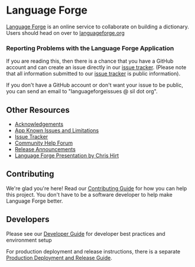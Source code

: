 # Language Forge #

[Language Forge](https://languageforge.org) is an online service to collaborate on building a dictionary.  Users should head on over to [languageforge.org](https://languageforge.org)

### Reporting Problems with the Language Forge Application ###

If you are reading this, then there is a chance that you have a GitHub account and can create an issue directly in our [issue tracker](https://github.com/sillsdev/web-languageforge/issues). (Please note that all information submitted to our [issue tracker](https://github.com/sillsdev/web-languageforge/issues) is public information).

If you don't have a GitHub account or don't want your issue to be public, you can send an email to "languageforgeissues @ sil dot org".

## Other Resources ##

* [Acknowledgements](docs/ACKNOWLEDGEMENTS.md)
* [App Known Issues and Limitations](https://github.com/sillsdev/web-languageforge/wiki/Known-Issues-and-Limitations)
* [Issue Tracker](https://github.com/sillsdev/web-languageforge/issues)
* [Community Help Forum](https://community.software.sil.org/c/language-forge/20)
* [Release Announcements](https://github.com/sillsdev/web-languageforge/releases)
* [Language Forge Presentation by Chris Hirt](https://www.youtube.com/watch?v=yyTpviyKBAc)

## Contributing ##

We're glad you're here!  Read our [Contributing Guide](CONTRIBUTING.md) for how you can help this project.  You don't have to be a software developer to help make Language Forge better.

## Developers ##

Please see our [Developer Guide](docs/DEVELOPER.md) for developer best practices and environment setup

For production deployment and release instructions, there is a separate [Production Deployment and Release Guide](docs/RELEASE.md).
